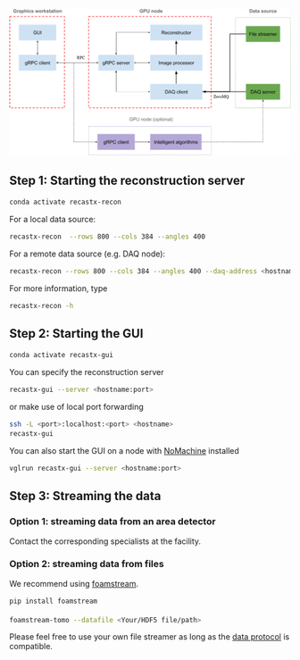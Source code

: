 ![architecture](../media/recastx-architecture.png)

## Step 1: Starting the reconstruction server

```sh
conda activate recastx-recon
```

For a local data source:
```sh
recastx-recon  --rows 800 --cols 384 --angles 400
```

For a remote data source (e.g. DAQ node):
```sh
recastx-recon --rows 800 --cols 384 --angles 400 --daq-address <hostname:port> 
```

For more information, type
```sh
recastx-recon -h
```

## Step 2: Starting the GUI

```sh
conda activate recastx-gui
```

You can specify the reconstruction server
```sh
recastx-gui --server <hostname:port>
```

or make use of local port forwarding
```sh
ssh -L <port>:localhost:<port> <hostname>
recastx-gui
```

You can also start the GUI on a node with [NoMachine](https://www.psi.ch/en/photon-science-data-services/remote-interactive-access
) installed
```sh
vglrun recastx-gui --server <hostname:port>
```

## Step 3: Streaming the data

### Option 1: streaming data from an area detector

Contact the corresponding specialists at the facility.

### Option 2: streaming data from files

We recommend using [foamstream](https://github.com/zhujun98/foamstream.git).
```sh
pip install foamstream

foamstream-tomo --datafile <Your/HDF5 file/path>
```

Please feel free to use your own file streamer as long as the [data protocol](./data_protocol.md) is compatible.
